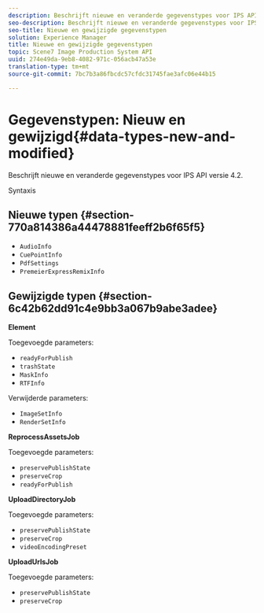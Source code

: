 ```yaml
---
description: Beschrijft nieuwe en veranderde gegevenstypes voor IPS API versie 4.2.
seo-description: Beschrijft nieuwe en veranderde gegevenstypes voor IPS API versie 4.2.
seo-title: Nieuwe en gewijzigde gegevenstypen
solution: Experience Manager
title: Nieuwe en gewijzigde gegevenstypen
topic: Scene7 Image Production System API
uuid: 274e49da-9eb8-4082-971c-056acb47a53e
translation-type: tm+mt
source-git-commit: 7bc7b3a86fbcdc57cfdc31745fae3afc06e44b15

---
```



# Gegevenstypen: Nieuw en gewijzigd{#data-types-new-and-modified}

Beschrijft nieuwe en veranderde gegevenstypes voor IPS API versie 4.2.

Syntaxis

## Nieuwe typen {#section-770a814386a44478881feeff2b6f65f5}

* `AudioInfo`
* `CuePointInfo`
* `PdfSettings`
* `PremeierExpressRemixInfo`

## Gewijzigde typen {#section-6c42b62dd91c4e9bb3a067b9abe3adee}

**Element**

Toegevoegde parameters:

* `readyForPublish`
* `trashState`
* `MaskInfo`
* `RTFInfo`

Verwijderde parameters:

* `ImageSetInfo`
* `RenderSetInfo`

**ReprocessAssetsJob**

Toegevoegde parameters:

* `preservePublishState`
* `preserveCrop`
* `readyForPublish`

**UploadDirectoryJob**

Toegevoegde parameters:

* `preservePublishState`
* `preserveCrop`
* `videoEncodingPreset`

**UploadUrlsJob**

Toegevoegde parameters:

* `preservePublishState`
* `preserveCrop`


